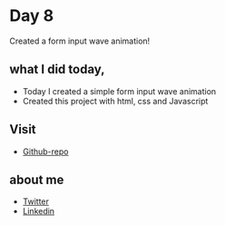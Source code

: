 # Day 8

Created a form input wave animation!


## what I did today,

 - Today I created a simple form input wave animation
 - Created this project with html, css and Javascript


## Visit

 - [Github-repo](https://github.com/KaranChandekar/50projects50days/tree/master/form-input-wave)

 
## about me

 - [Twitter](https://twitter.com/karan_chandekar)
 - [Linkedin](https://www.linkedin.com/in/karan-chandekar-a87263219/)


